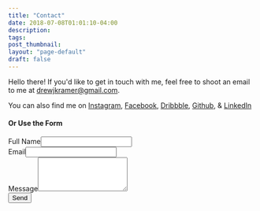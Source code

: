 ```yaml
---
title: "Contact"
date: 2018-07-08T01:01:10-04:00
description:
tags:
post_thumbnail:
layout: "page-default"
draft: false
---
```


Hello there! If you'd like to get in touch with me, feel free to shoot an email to me at [drewjkramer@gmail.com](mailto:drewjkramer@gmail.com). 

You can also find me on [Instagram](https://www.instagram.com/drewkramer), [Facebook](https://www.facebook.com/kramer.drew), [Dribbble](https://www.dribbble.com/drewkramer), [Github](https://www.github.com/drewkramer), & [LinkedIn](https://www.linkedin.com/in/drewjkramer/)

#### Or Use the Form

<form action="https://formspree.io/drewjkramer@gmail.com" method="POST" class="Form Form--contact">
  <div class="Form__group">
  <label class="Label Form__label small">Full Name</label><input type="text" name="name" class="form-control form-control--text">
  </div>
  <div class="Form__group">
  <label class="Label Form__label small">Email</label><input type="email" name="_replyto" class="form-control form-control--text">
  </div><div class="Form__group">
  <label class="Label Form__label small">Message</label><textarea class="form-control form-control--textearea" name="message" type="text" style="height: 69px;"></textarea>
  </div>
  <div class="Form__group">
  <button type="submit" class="btn btn-secondary btn-submit">Send</button>
  </div>
</form>